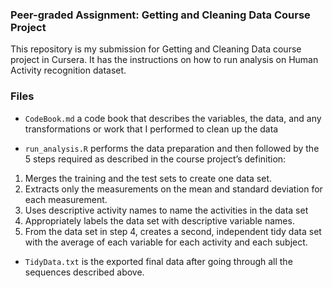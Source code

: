 ### Peer-graded Assignment: Getting and Cleaning Data Course Project

This repository is my submission for Getting and Cleaning Data course project in Cursera. It has the instructions on how to run analysis on Human Activity recognition dataset.

### Files

*  `CodeBook.md` a code book that describes the variables, the data, and any transformations or work that I performed to clean up the data

*  `run_analysis.R` performs the data preparation and then followed by the 5 steps required as described in the course project’s definition:
1. Merges the training and the test sets to create one data set.
2. Extracts only the measurements on the mean and standard deviation for each measurement.
3. Uses descriptive activity names to name the activities in the data set
4. Appropriately labels the data set with descriptive variable names.
5. From the data set in step 4, creates a second, independent tidy data set with the average of each variable for each activity and each subject.

*  `TidyData.txt` is the exported final data after going through all the sequences described above.
